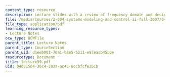 ```yaml
---
content_type: resource
description: Lecture slides with a review of frequency domain and design.
file: /media/courses/2-004-systems-modeling-and-control-ii-fall-2007/04d8156436c4203aac426ccbfcfe2b1b_lecture39.pdf
file_type: application/pdf
learning_resource_types:
- Lecture Notes
ocw_type: OCWFile
parent_title: Lecture Notes
parent_type: CourseSection
parent_uid: d1eeb003-70a1-b8e5-5211-e97eacb45b0e
resourcetype: Document
title: lecture39.pdf
uid: 04d81564-36c4-203a-ac42-6ccbfcfe2b1b
---
```

